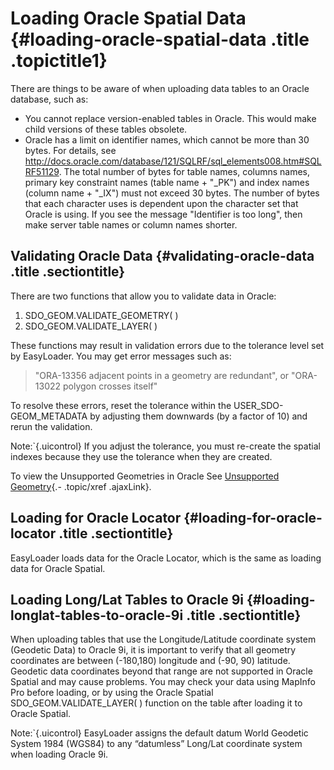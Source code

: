 Loading Oracle Spatial Data {#loading-oracle-spatial-data .title .topictitle1}
===========================

There are things to be aware of when uploading data tables to an Oracle database, such as:
-   You cannot replace version-enabled tables in Oracle. This would make child versions of these tables obsolete.
-   Oracle has a limit on identifier names, which cannot be more than 30 bytes. For details, see <http://docs.oracle.com/database/121/SQLRF/sql_elements008.htm#SQLRF51129>. The total number of bytes for table names, columns names, primary key constraint names (table name + "\_PK") and index names (column name + "\_IX") must not exceed 30 bytes. The number of bytes that each character uses is dependent upon the character set that Oracle is using. If you see the message "Identifier is too long", then make server table names or column names shorter.

Validating Oracle Data {#validating-oracle-data .title .sectiontitle}
----------------------

There are two functions that allow you to validate data in Oracle:

1.  SDO\_GEOM.VALIDATE\_GEOMETRY( )
2.  SDO\_GEOM.VALIDATE\_LAYER( )

These functions may result in validation errors due to the tolerance level set by EasyLoader. You may get error messages such as:

> "ORA-13356 adjacent points in a geometry are redundant", or "ORA-13022 polygon crosses itself"

To resolve these errors, reset the tolerance within the USER\_SDO-GEOM\_METADATA by adjusting them downwards (by a factor of 10) and rerun the validation.

<span class="notetitle">Note:`{.uicontrol} If you adjust the tolerance, you must re-create the spatial indexes because they use the tolerance when they are created.

To view the Unsupported Geometries in Oracle See [Unsupported Geometry](guide/unsupportedgeometry.html){.- .topic/xref .ajaxLink}.

Loading for Oracle Locator {#loading-for-oracle-locator .title .sectiontitle}
--------------------------

EasyLoader loads data for the Oracle Locator, which is the same as loading data for Oracle Spatial.

Loading Long/Lat Tables to Oracle 9i {#loading-longlat-tables-to-oracle-9i .title .sectiontitle}
------------------------------------

When uploading tables that use the Longitude/Latitude coordinate system (Geodetic Data) to Oracle 9i, it is important to verify that all geometry coordinates are between (-180,180) longitude and (-90, 90) latitude. Geodetic data coordinates beyond that range are not supported in Oracle Spatial and may cause problems. You may check your data using MapInfo Pro before loading, or by using the Oracle Spatial SDO\_GEOM.VALIDATE\_LAYER( ) function on the table after loading it to Oracle Spatial.

<span class="notetitle">Note:`{.uicontrol} EasyLoader assigns the default datum World Geodetic System 1984 (WGS84) to any “datumless” Long/Lat coordinate system when loading Oracle 9i.


